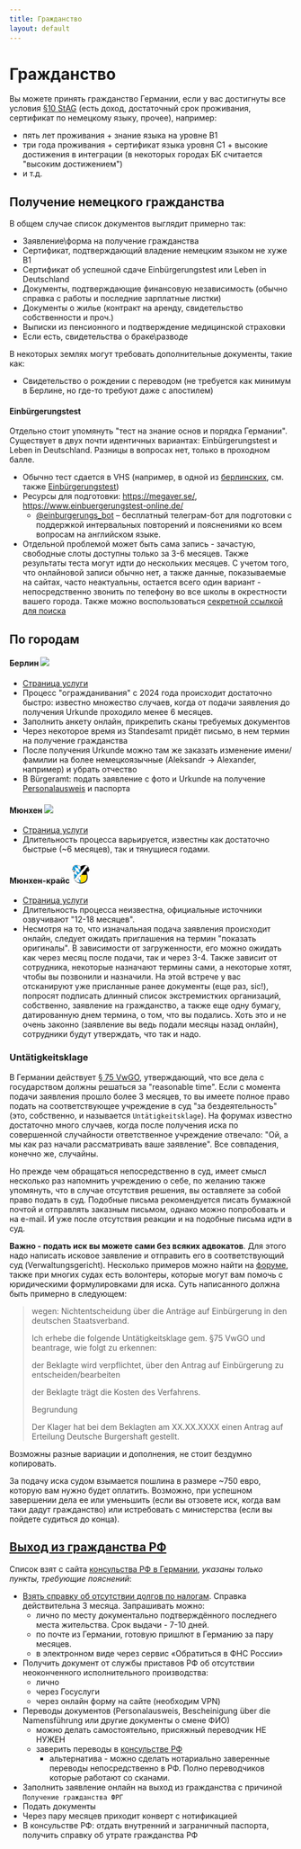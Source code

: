 ```yaml
---
title: Гражданство
layout: default
---
```


# Гражданство
Вы можете принять гражданство Германии, если у вас достигнуты все условия [§10 StAG](https://www.gesetze-im-internet.de/stag/__10.html) (есть доход, достаточный срок проживания, сертификат по немецкому языку, прочее), например:
* пять лет проживания + знание языка на уровне B1
* три года проживания + сертификат языка уровня C1 + высокие достижения в интеграции (в некоторых городах БК считается "высоким достижением")
* и т.д.

## Получение немецкого гражданства 

В общем случае список документов выглядит примерно так:
- Заявление\форма на получение гражданства
- Сертификат, подтверждающий владение немецким языком не хуже B1
- Сертификат об успешной сдаче Einbürgerungstest или Leben in Deutschland
- Документы, подтверждающие финансовую независимость (обычно справка с работы и последние зарплатные листки)
- Документы о жилье (контракт на аренду, свидетельство собственности и проч.)
- Выписки из пенсионного и подтверждение медицинской страховки
- Если есть, свидетельства о браке\разводе

В некоторых землях могут требовать дополнительные документы, такие как:
- Свидетельство о рождении с переводом (не требуется как минимум в Берлине, но где-то требуют даже с апостилем)

#### Einbürgerungstest
Отдельно стоит упомянуть "тест на знание основ и порядка Германии". Существует в двух почти идентичных вариантах: 
Einbürgerungstest и Leben in Deutschland. Разницы в вопросах нет, только в проходном балле.

* Обычно тест сдается в VHS (например, в одной из [берлинских](https://www.berlin.de/vhs/), см. также [Einbürgerungstest](https://www.berlin.de/vhs/service/einbuergerung/deutscher-einbuergerungstest/)) 
* Ресурсы для подготовки: https://megaver.se/, https://www.einbuergerungstest-online.de/
  * [@einburgerungs_bot](https://t.me/einburgerungs_bot) – бесплатный телеграм-бот для подготовки с поддержкой интервальных повторений и пояснениями ко всем вопросам на английском языке.
* Отдельной проблемой может быть сама запись - зачастую, свободные слоты доступны только за 3-6 месяцев. 
  Также результаты теста могут идти до нескольких месяцев. С учетом того, что онлайновой записи обычно нет, а также данные, 
  показываемые на сайтах, часто неактуальны, остается всего один вариант - непосредственно звонить по телефону во 
  все школы в окрестности вашего города. Также можно воспользоваться [секретной ссылкой для поиска](https://www.volkshochschule.de/kursfinder.php?form=dvv-courseSearch-search-1.form&sp:sort[]=beginn_datum&sp:keyword[]=einb%C3%BCrgerungstest&sp:courseType[]=0&sp:location[]=80331&sp:perimeter[]=60&sp:perimeter[]=__last__&sp:organizer[]=bitte%20w%C3%A4hlen&sp:organizer[]=__last__&sp:category[]=bitte%20w%C3%A4hlen&sp:category[]=__last__&sp:dateFrom[]=&sp:dateTo[]=&sp:weekdays[]=__last__&sp:daytime[]=__last__&sp:abschlussorientierungSearchCriteria[]=__last__&sp:furtherSearchCriteria[]=freePlaces&sp:furtherSearchCriteria[]=__last__&sp:didaktischeBesonderheitenSearchCriteria[]=__last__&sp:view[]=list&sp:sort[]=beginn_datum&action=submit) 

## По городам

#### Берлин ![](files/be.png)
* [Страница услуги](https://service.berlin.de/dienstleistung/318998/)
* Процесс "огражданивания" с 2024 года происходит достаточно быстро: известно множество случаев, когда от подачи заявления до получения Urkunde проходило менее 6 месяцев.
* Заполнить анкету онлайн, прикрепить сканы требуемых документов
* Через некоторое время из Standesamt придёт письмо, в нем термин на получение гражданства
* После получения Urkunde можно там же заказать изменение имени/фамилии на более немецкоязычные (Aleksandr -> Alexander, например) и убрать отчество
* В Bürgeramt: подать заявление с фото и Urkunde на получение [Personalausweis](https://service.berlin.de/dienstleistung/324325/) и паспорта

#### Мюнхен ![](files/mu.png)
* [Страница услуги](https://stadt.muenchen.de/service/info/hauptabteilung-ii-buergerangelegenheiten/1080548/)
* Длительность процесса варьируется, известны как достаточно быстрые (~6 месяцев), так и тянущиеся годами.

#### Мюнхен-крайс ![](files/mu_kreis.png)
* [Cтраница услуги](https://www.landkreis-muenchen.de/buergerservice/dienstleistung/einbuergerung)
* Длительность процесса неизвестна, официальные источники озвучивают "12-18 месяцев".
* Несмотря на то, что изначальная подача заявления происходит онлайн, следует ожидать приглашения на термин "показать оригиналы". В зависимости от загруженности, его можно ожидать как через месяц после подачи, так и через 3-4. Также зависит от сотрудника, некоторые назначают термины сами, а некоторые хотят, чтобы вы позвонили и назначили. На этой встрече у вас отсканируют уже присланные ранее документы (еще раз, sic!), попросят подписать длинный список экстремистких организаций, собственно, заявление на гражданство, а также еще одну бумагу, датированную днем термина, о том, что вы подались. Хоть это и не очень законно (заявление вы ведь подали месяцы назад онлайн), сотрудники будут утверждать, что так и надо. 

### Untätigkeitsklage

В Германии действует [§ 75 VwGO](https://dejure.org/gesetze/VwGO/75.html), утверждающий, что все дела с государством должны решаться за "reasonable time". Если с момента подачи заявления прошло более 3 месяцев, то вы имеете полное право подать на соответствующее учреждение в суд "за бездеятельность" (это, собственно, и называется `Untätigkeitsklage`). На форумах известно достаточно много случаев, когда после получения иска по совершенной случайности ответственное учреждение отвечало: "Ой, а мы как раз начали рассматривать ваше заявление". Все совпадения, конечно же, случайны.

Но прежде чем обращаться непосредственно в суд, имеет смысл несколько раз напомнить учреждению о себе, по желанию также упомянуть, что в случае отсутствия решения, вы оставляете за собой право подать в суд. Подобные письма рекомендуется писать бумажной почтой и отправлять заказным письмом, однако можно попробовать и на e-mail. И уже после отсутствия реакции и на подобные письма идти в суд.

**Важно - подать иск вы можете сами без всяких адвокатов**. Для этого надо написать исковое заявление и отправить его в соответствующий суд (Verwaltungsgericht). Несколько примеров можно найти на [форуме](https://foren.germany.ru/other/f/41089452.html?Cat=&page=1&view=collapsed&sb=5), также при многих судах есть волонтеры, которые могут вам помочь с юридическими формулировками для иска. Суть написанного должна быть примерно в следующем:

>wegen: Nichtentscheidung über die Anträge auf Einbürgerung in den deutschen Staatsverband.
> 
> Ich erhebe die folgende Untätigkeitsklage gem. §75 VwGO und beantrage, wie folgt zu erkennen:
> 
> der Beklagte wird verpflichtet, über den Antrag auf Einbürgerung zu entscheiden/bearbeiten
> 
> der Beklagte trägt die Kosten des Verfahrens.
> 
> Begrundung
> 
> Der Klager hat bei dem Beklagten am XX.XX.XXXX einen Antrag auf Erteilung Deutsche Burgershaft gestellt. 

Возможны разные вариации и дополнения, не стоит бездумно копировать.

За подачу иска судом взымается пошлина в размере ~750 евро, которую вам нужно будет оплатить. Возможно, при успешном завершении дела ее или уменьшить (если вы отзовете иск, когда вам таки дадут гражданство) или истребовать с министерства (если вы пойдете судиться до конца).

## [Выход из гражданства РФ](http://grajdanstvo-ru.ru/kak-otkazatsya-ot-grazhdanstva-rf.html)

Список взят с сайта [консульства РФ в Германии](https://germany.mid.ru/ru/consular/consulate-ru/citizenship/vykhod_iz_grazhdanstva_rossiyskoy_federatsii/), _указаны только пункты, требующие пояснений_:
* [Взять справку об отсутствии долгов по налогам](https://www.nalog.ru/rn77/fl/interest/dual_nationality/exit_rf/). Справка действительна 3 месяца. Запрашивать можно:
  * лично по месту документально подтверждённого последнего места жительства. Срок выдачи - 7-10 дней.
  * по почте из Германии, готовую пришлют в Германию за пару месяцев.
  * в электронном виде через сервис «Обратиться в ФНС России»
* Получить документ от службы приставов РФ об отсутствии неоконченного исполнительного производства:
  * лично
  * через Госуслуги
  * через онлайн форму на сайте (необходим VPN)
* Переводы документов (Personalausweis, Bescheinigung über die Namensführung или другие документы о смене ФИО)
  * можно делать самостоятельно, присяжный переводчик НЕ НУЖЕН
  * заверить переводы в [консульстве РФ](Консульство.md)
    * альтернатива - можно сделать нотариально заверенные переводы непосредственно в РФ. Полно переводчиков которые работают со сканами.
* Заполнить заявление онлайн на выход из гражданства с причиной `Получение гражданства ФРГ`
* Подать документы
* Через пару месяцев приходит конверт с нотификацией
* В консульстве РФ: отдать внутренний и заграничный паспорта, получить справку об утрате гражданства РФ

